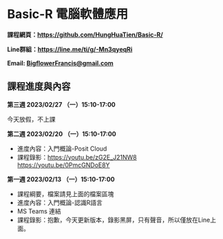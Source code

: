 # Basic-R 電腦軟體應用

**課程網頁：https://github.com/HungHuaTien/Basic-R/**

**Line群組：https://line.me/ti/g/-Mn3qyeqRi**

**Email: BigflowerFrancis@gmail.com**

## 課程進度與內容

**第三週 2023/02/27 （一）15:10-17:00**

今天放假，不上課

**第二週 2023/02/20 （一）15:10-17:00**

- 進度內容：入門概論-Posit Cloud
- 課程錄影：https://youtu.be/zG2E_J21NW8
https://youtu.be/0PmcGNDoE8Y


**第一週 2023/02/13 （一）15:10-17:00**

- 課程綱要，檔案請見上面的檔案區塊
- 進度內容：入門概論-認識R語言
- MS Teams 連結
- 課程錄影：抱歉，今天更新版本，錄影黑屏，只有聲音，所以僅放在Line上面。



